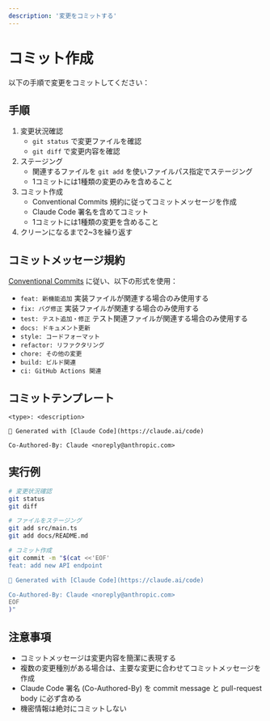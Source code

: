 ```yaml
---
description: '変更をコミットする'
---
```


# コミット作成

以下の手順で変更をコミットしてください：

## 手順

1. 変更状況確認
   - `git status` で変更ファイルを確認
   - `git diff` で変更内容を確認
2. ステージング
   - 関連するファイルを `git add` を使いファイルパス指定でステージング
   - 1コミットには1種類の変更のみを含めること
3. コミット作成
   - Conventional Commits 規約に従ってコミットメッセージを作成
   - Claude Code 署名を含めてコミット
   - 1コミットには1種類の変更を含めること
4. クリーンになるまで2~3を繰り返す

## コミットメッセージ規約

[Conventional Commits](https://www.conventionalcommits.org/en/v1.0.0/) に従い、以下の形式を使用：

- `feat: 新機能追加` 実装ファイルが関連する場合のみ使用する
- `fix: バグ修正` 実装ファイルが関連する場合のみ使用する
- `test: テスト追加・修正` テスト関連ファイルが関連する場合のみ使用する
- `docs: ドキュメント更新`
- `style: コードフォーマット`
- `refactor: リファクタリング`
- `chore: その他の変更`
- `build: ビルド関連`
- `ci: GitHub Actions 関連`

## コミットテンプレート

```
<type>: <description>

🤖 Generated with [Claude Code](https://claude.ai/code)

Co-Authored-By: Claude <noreply@anthropic.com>
```

## 実行例

```bash
# 変更状況確認
git status
git diff

# ファイルをステージング
git add src/main.ts
git add docs/README.md

# コミット作成
git commit -m "$(cat <<'EOF'
feat: add new API endpoint

🤖 Generated with [Claude Code](https://claude.ai/code)

Co-Authored-By: Claude <noreply@anthropic.com>
EOF
)"
```

## 注意事項

- コミットメッセージは変更内容を簡潔に表現する
- 複数の変更種別がある場合は、主要な変更に合わせてコミットメッセージを作成
- Claude Code 署名 (Co-Authored-By) を commit message と pull-request body に必ず含める
- 機密情報は絶対にコミットしない
